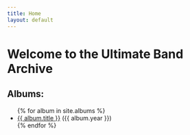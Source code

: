 ```yaml
---
title: Home
layout: default
---
```


# Welcome to the Ultimate Band Archive

## Albums:

<ul>
{% for album in site.albums %}
  <li><a href="{{ album.url }}">{{ album.title }}</a> ({{ album.year }})</li>
{% endfor %}
</ul>
